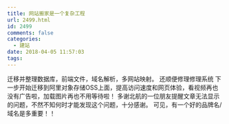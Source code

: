 ```yaml
---
title: 网站搬家是一个复杂工程
url: 2499.html
id: 2499
comments: false
categories:
  - 建站
date: 2018-04-05 11:57:03
tags:
---
```


迁移并整理数据库，前端文件，域名解析，多网站映射。 还顺便修理修理系统 下一步开始迁移到阿里对象存储OSS上面，提高访问速度和网页体验，看视频再也没有广告啦，加载图片再也不用等待啦！ 多谢北航的一位朋友提醒文章无法显示的问题，不然不知何时才能发现这个问题，十分感谢。 可见，有一个好的品牌名/域名是多重要！！